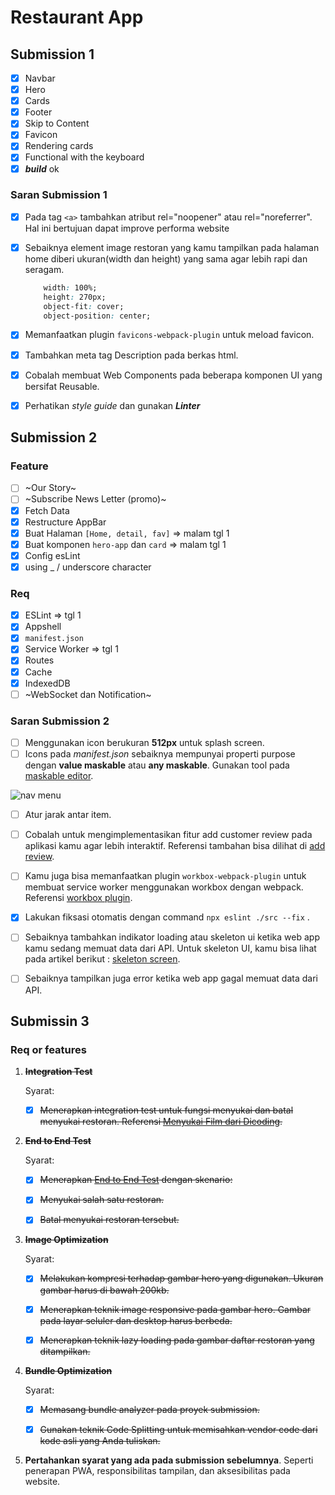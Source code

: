# Restaurant App


## Submission 1
- [x] Navbar
- [x] Hero
- [x] Cards
- [x] Footer
- [x] Skip to Content
- [x] Favicon
- [x] Rendering cards
- [x] Functional with the keyboard
- [x] ***build*** ok

### Saran Submission 1
- [x] Pada tag `<a>` tambahkan atribut rel="noopener" atau rel="noreferrer". Hal ini bertujuan dapat improve performa website
- [x] Sebaiknya element image restoran yang kamu tampilkan pada halaman home diberi ukuran(width dan height) yang sama agar lebih rapi dan seragam.

	```css
		width: 100%;
		height: 270px;
		object-fit: cover;
		object-position: center;
	```

- [x] Memanfaatkan plugin `favicons-webpack-plugin` untuk meload favicon.
- [x] Tambahkan meta tag Description pada berkas html.
- [x] Cobalah membuat Web Components pada beberapa komponen UI yang bersifat Reusable.
- [x] Perhatikan _style guide_ dan gunakan ***Linter***



## Submission 2
### Feature
- [ ] ~Our Story~
- [ ] ~Subscribe News Letter (promo)~
- [x] Fetch Data
- [x] Restructure AppBar
- [x] Buat Halaman `[Home, detail, fav]` => malam tgl 1
- [x] Buat komponen `hero-app` dan `card` => malam tgl 1
- [x] Config esLint 
- [x] using _ / underscore character

### Req
- [x] ESLint => tgl 1
- [x] Appshell
- [x] `manifest.json`
- [x] Service Worker  => tgl 1
- [x] Routes
- [x] Cache
- [x] IndexedDB
- [ ]  ~WebSocket dan Notification~

### Saran Submission 2
- [ ] Menggunakan icon berukuran **512px** untuk splash screen.
- [ ] Icons pada _manifest.json_ sebaiknya mempunyai properti purpose dengan **value maskable** atau **any maskable**. Gunakan tool pada [maskable editor](https://maskable.app/editor).

![nav menu](https://dicodingacademy.blob.core.windows.net/academies/20210611051059ffd886d9a5677df3366adca6d61f815a.png)

- [ ] Atur jarak antar item.

- [ ] Cobalah untuk mengimplementasikan fitur add customer review pada aplikasi kamu agar lebih interaktif. Referensi tambahan bisa dilihat di [add review](https://googlechrome.github.io/samples/fetch-api/fetch-post.html).

- [ ] Kamu juga bisa memanfaatkan plugin `workbox-webpack-plugin` untuk membuat service worker menggunakan workbox dengan webpack. Referensi [workbox plugin](https://developers.google.com/web/tools/workbox/guides/codelabs/webpack).

- [x] Lakukan fiksasi otomatis dengan command `npx eslint ./src --fix` .

- [ ] Sebaiknya tambahkan indikator loading atau skeleton ui ketika web app kamu sedang memuat data dari API.  Untuk skeleton UI, kamu bisa lihat pada artikel berikut : [skeleton screen](https://css-tricks.com/building-skeleton-screens-css-custom-properties/).

- [ ] Sebaiknya tampilkan juga error ketika web app gagal memuat data dari API.

## Submissin 3
### Req or features
1. ~~**Integration Test**~~
	
	Syarat:
	- [x] ~~Menerapkan integration test untuk fungsi menyukai dan batal menyukai restoran. Referensi [Menyukai Film dari Dicoding](https://www.dicoding.com/academies/219/tutorials/9849?from=9844).~~


2. ~~**End to End Test**~~

	Syarat:
	- [x] ~~Menerapkan [End to End Test](https://www.dicoding.com/academies/219/tutorials/9959?from=9955) dengan skenario:~~
	- [x] ~~Menyukai salah satu restoran.~~
	- [x] ~~Batal menyukai restoran tersebut.~~


3. ~~**Image Optimization**~~

	Syarat:
	- [x] ~~Melakukan kompresi terhadap gambar hero yang digunakan. Ukuran gambar harus di bawah 200kb.~~
	- [x] ~~Menerapkan teknik image responsive pada gambar hero. Gambar pada layar seluler dan desktop harus berbeda.~~
	- [x] ~~Menerapkan teknik lazy loading pada gambar daftar restoran yang ditampilkan.~~


4. ~~**Bundle Optimization**~~

	Syarat:
	- [x] ~~Memasang bundle analyzer pada proyek submission.~~
	- [x] ~~Gunakan teknik Code Splitting untuk memisahkan vendor code dari kode asli yang Anda tuliskan.~~


5. **Pertahankan syarat yang ada pada submission sebelumnya**. Seperti penerapan PWA, responsibilitas tampilan, dan aksesibilitas pada website.
